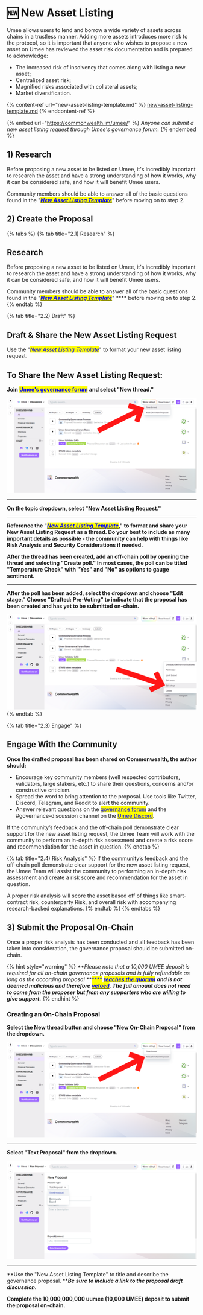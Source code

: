 # 🆕 New Asset Listing

Umee allows users to lend and borrow a wide variety of assets across chains in a trustless manner. Adding more assets introduces more risk to the protocol, so it is important that anyone who wishes to propose a new asset on Umee has reviewed the asset risk documentation and is prepared to acknowledge:

* The increased risk of insolvency that comes along with listing a new asset;&#x20;
* Centralized asset risk;&#x20;
* Magnified risks associated with collateral assets;&#x20;
* Market diversification.

{% content-ref url="new-asset-listing-template.md" %}
[new-asset-listing-template.md](new-asset-listing-template.md)
{% endcontent-ref %}

{% embed url="https://commonwealth.im/umee/" %}
_Anyone can submit a new asset listing request through Umee's governance forum._
{% endembed %}

## 1) Research&#x20;

Before proposing a new asset to be listed on Umee, it's incredibly important to research the asset and have a strong understanding of how it works, why it can be considered safe, and how it will benefit Umee users.

Community members should be able to answer all of the basic questions found in the "[_<mark style="color:blue;">**New Asset Listing Template**</mark>_](new-asset-listing-template.md)" before moving on to step 2.

## 2) Create the Proposal

{% tabs %}
{% tab title="2.1) Research" %}
## **Research**

Before proposing a new asset to be listed on Umee, it's incredibly important to research the asset and have a strong understanding of how it works, why it can be considered safe, and how it will benefit Umee users.

Community members should be able to answer all of the basic questions found in the "[_<mark style="color:blue;">**New Asset Listing Template**</mark>_](new-asset-listing-template.md)" **** before moving on to step 2.
{% endtab %}

{% tab title="2.2) Draft" %}
## Draft & Share the New Asset Listing Request

Use the "[_<mark style="color:blue;">New Asset Listing Template</mark>_](new-asset-listing-template.md)" to format your new asset listing request.&#x20;

## **To Share the New Asset Listing Request:**

**Join** [<mark style="color:blue;">**Umee's governance forum**</mark>](https://commonwealth.im/umee/) **and select "New thread."**

![](<../../.gitbook/assets/image (25).png>)

****

**On the topic dropdown, select "New Asset Listing Request."**&#x20;

****

**Reference the "**[_<mark style="color:blue;">**New Asset Listing Template**</mark>_](new-asset-listing-template.md)**," to format and share your New Asset Listing Request as a thread. Do your best to include as many important details as possible - the community can help with things like Risk Analysis and Security Considerations if needed.**



**After the thread has been created, add an off-chain poll by opening the thread and selecting "Create poll." In most cases, the poll can be titled "Temperature Check" with "Yes" and "No" as options to gauge sentiment.**

****

**After the poll has been added, select the dropdown and choose "Edit stage." Choose "Drafted: Pre-Voting" to indicate that the proposal has been created and has yet to be submitted on-chain.**

![](<../../.gitbook/assets/image (15).png>)
{% endtab %}

{% tab title="2.3) Engage" %}
## Engage With the Community

**Once the drafted proposal has been shared on Commonwealth, the author should:**

* Encourage key community members (well respected contributors, validators, large stakers, etc.) to share their questions, concerns and/or constructive criticism.
* Spread the word to bring attention to the proposal. Use tools like Twitter, Discord, Telegram, and Reddit to alert the community.
* Answer relevant questions on the [<mark style="color:blue;">governance forum</mark>](https://commonwealth.im/umee/) and the #governance-discussion channel on the [<mark style="color:blue;">Umee Discord</mark>](https://discord.gg/umee).

If the community’s feedback and the off-chain poll demonstrate clear support for the new asset listing request, the Umee Team will work with the community to perform an in-depth risk assessment and create a risk score and recommendation for the asset in question.
{% endtab %}

{% tab title="2.4) Risk Analysis" %}
If the community’s feedback and the off-chain poll demonstrate clear support for the new asset listing request, the Umee Team will assist the community to performing an in-depth risk assessment and create a risk score and recommendation for the asset in question.

A proper risk analysis will score the asset based off of things like smart-contract risk, counterparty Risk, and overall risk with accompanying research-backed explanations.
{% endtab %}
{% endtabs %}

## 3) Submit the Proposal On-Chain

Once a proper risk analysis has been conducted and all feedback has been taken into consideration, the governance proposal should be submitted on-chain.

{% hint style="warning" %}
_**Please note that a 10,000 UMEE deposit is required for all on-chain governance proposals and is fully refundable as long as the according proposal **<mark style="color:blue;">****</mark>_ [_<mark style="color:blue;">**reaches the quorum**</mark>_](https://docs.umee.cc/umee/overview/governance/governance-process#failure-to-reach-quorum) _**and is not deemed malicious and therefore**_ [_<mark style="color:blue;">**vetoed**</mark>_](https://docs.umee.cc/umee/overview/governance/governance-process#vetoed)_**. The full amount does not need to come from the proposer but from any supporters who are willing to give support.**_
{% endhint %}

### **Creating** an On-Chain Proposal

**Select the New thread button and choose "New On-Chain Proposal" from the dropdown.**

![](<../../.gitbook/assets/image (1).png>)

****

**Select "Text Proposal" from the dropdown.**

![](<../../.gitbook/assets/image (21).png>)

****

**Use the "New Asset Listing Template" to title and describe the governance proposal. **_**Be sure to include a link to the proposal draft discussion.**_



**Complete the 10,000,000,000 uumee (10,000 UMEE) deposit to submit the proposal on-chain.**
